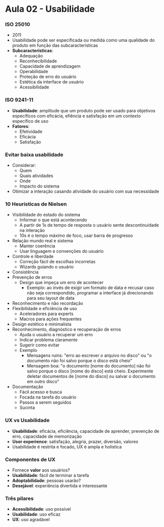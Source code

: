 # Aula 02 - Usabilidade

### ISO 25010

* 2011
* Usabilidade pode ser especificada ou medida como uma qualidade do produto em função das subcaracterísticas
* **Subcaracterísticas**:
  * Adequação
  * Reconhecibilidade
  * Capacidade de aprendizagem
  * Operabilidade
  * Proteção de erro do usuário
  * Estética da interface de usuário
  * Acessibilidade

### ISO 9241-11

* **Usabilidade**: amplitude que um produto pode ser usado para objetivos específicos com eficácia, efiência e satisfação em um contexto específico de uso
* **Fatores**:
  * Efetividade
  * Eficácia
  * Satisfação

### Evitar baixa usabilidade

* Considerar:
  * Quem
  * Quais atividades
  * Onde
  * Impacto do sistema
* Otimizar a interação casando atividade do usuário com sua necessidade

### 10 Heurísticas de Nielsen

* Visibilidade do estado do sistema
  * Informar o que está acontecendo
  * A partir de 1s de tempo de resposta o usuário sente descontinuidade na interação
  * 10s é o tempo máximo de foco, usar barra de progresso
* Relação mundo real e sistema
  * Manter coerência
  * Usar linguagem e convenções do usuário
* Controle e liberdade
  * Correção fácil de escolhas incorretas
  * Wizards guiando o usuário
* Consistência
* Prevenção de erros
  * Design que impeça um erro de acontecer
    * Exemplo: ao invés de exigir um formato de data e recusar caso não seja correspondido, programar a interface já direcionando para seu layout de data
* Reconhecimento e não recordação
* Flexibilidade e eficiência de uso
  * Aceleradores para experts
  * Macros para ações frequentes
* Design estético e minimalista
* Reconhecimento, diagnóstico e recuperação de erros
  * Ajuda o usuário a recuperar um erro
  * Indicar problema claramente
  * Sugerir como evitar
  * Exemplo
    * Mensagens ruins: "erro ao escrever o arquivo no disco" ou "o documento não foi salvo porque o disco está cheio"
    * Mensagem boa: "o documento [nome do documento] não foi salvo porque o disco [nome do disco] está cheio. Experimente deletar documentos de [nome do disco] ou salvar o documento em outro disco"
* Documentação
  * Fácil acesso e busca
  * Focada na tarefa do usuário
  * Passos a serem seguidos
  * Sucinta

### UX vs Usabilidade

* **Usabilidade**: eficácia, eficiência, capacidade de aprender, prevenção de erro,  capacidade de memorização
* **User experience**: satisfação, alegria, prazer, diversão, valores
* Usabilidade é restrita e focado, UX é ampla e holística

### Componentes de UX

* Fornece **valor** aos usuários?
* **Usabilidade**: fácil de terminar a tarefa
* **Adoptabilidade**: pessoas usarão?
* **Desejável**: experiência divertida e interessante

### Três pilares

* **Acessibilidade**: uso possível
* **Usabilidade**: uso eficaz
* **UX**: uso agradável